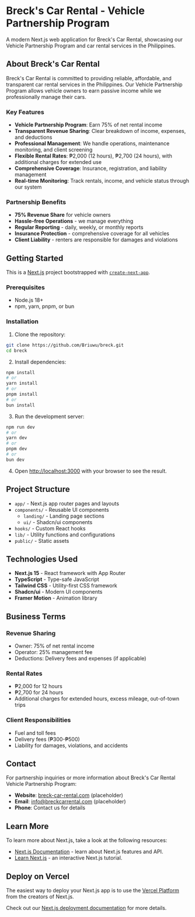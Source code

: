 # Breck's Car Rental - Vehicle Partnership Program

A modern Next.js web application for Breck's Car Rental, showcasing our Vehicle Partnership Program and car rental services in the Philippines.

## About Breck's Car Rental

Breck's Car Rental is committed to providing reliable, affordable, and transparent car rental services in the Philippines. Our Vehicle Partnership Program allows vehicle owners to earn passive income while we professionally manage their cars.

### Key Features

- **Vehicle Partnership Program**: Earn 75% of net rental income
- **Transparent Revenue Sharing**: Clear breakdown of income, expenses, and deductions
- **Professional Management**: We handle operations, maintenance monitoring, and client screening
- **Flexible Rental Rates**: ₱2,000 (12 hours), ₱2,700 (24 hours), with additional charges for extended use
- **Comprehensive Coverage**: Insurance, registration, and liability management
- **Real-time Monitoring**: Track rentals, income, and vehicle status through our system

### Partnership Benefits

- **75% Revenue Share** for vehicle owners
- **Hassle-free Operations** - we manage everything
- **Regular Reporting** - daily, weekly, or monthly reports
- **Insurance Protection** - comprehensive coverage for all vehicles
- **Client Liability** - renters are responsible for damages and violations

## Getting Started

This is a [Next.js](https://nextjs.org) project bootstrapped with [`create-next-app`](https://nextjs.org/docs/app/api-reference/cli/create-next-app).

### Prerequisites

- Node.js 18+
- npm, yarn, pnpm, or bun

### Installation

1. Clone the repository:

```bash
git clone https://github.com/Briuwu/breck.git
cd breck
```

2. Install dependencies:

```bash
npm install
# or
yarn install
# or
pnpm install
# or
bun install
```

3. Run the development server:

```bash
npm run dev
# or
yarn dev
# or
pnpm dev
# or
bun dev
```

4. Open [http://localhost:3000](http://localhost:3000) with your browser to see the result.

## Project Structure

- `app/` - Next.js app router pages and layouts
- `components/` - Reusable UI components
  - `landing/` - Landing page sections
  - `ui/` - Shadcn/ui components
- `hooks/` - Custom React hooks
- `lib/` - Utility functions and configurations
- `public/` - Static assets

## Technologies Used

- **Next.js 15** - React framework with App Router
- **TypeScript** - Type-safe JavaScript
- **Tailwind CSS** - Utility-first CSS framework
- **Shadcn/ui** - Modern UI components
- **Framer Motion** - Animation library

## Business Terms

### Revenue Sharing

- Owner: 75% of net rental income
- Operator: 25% management fee
- Deductions: Delivery fees and expenses (if applicable)

### Rental Rates

- ₱2,000 for 12 hours
- ₱2,700 for 24 hours
- Additional charges for extended hours, excess mileage, out-of-town trips

### Client Responsibilities

- Fuel and toll fees
- Delivery fees (₱300-₱500)
- Liability for damages, violations, and accidents

## Contact

For partnership inquiries or more information about Breck's Car Rental Vehicle Partnership Program:

- **Website**: [breck-car-rental.com](https://breck-car-rental.com) (placeholder)
- **Email**: info@breckcarrental.com (placeholder)
- **Phone**: Contact us for details

## Learn More

To learn more about Next.js, take a look at the following resources:

- [Next.js Documentation](https://nextjs.org/docs) - learn about Next.js features and API.
- [Learn Next.js](https://nextjs.org/learn) - an interactive Next.js tutorial.

## Deploy on Vercel

The easiest way to deploy your Next.js app is to use the [Vercel Platform](https://vercel.com/new?utm_medium=default-template&filter=next.js&utm_source=create-next-app&utm_campaign=create-next-app-readme) from the creators of Next.js.

Check out our [Next.js deployment documentation](https://nextjs.org/docs/app/building-your-application/deploying) for more details.

